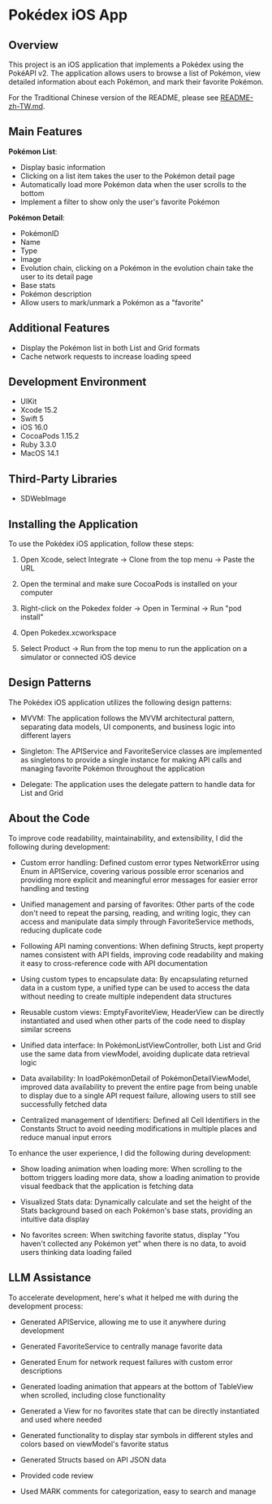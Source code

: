 # Pokédex iOS App

## Overview

This project is an iOS application that implements a Pokédex using the PokéAPI v2. The application allows users to browse a list of Pokémon, view detailed information about each Pokémon, and mark their favorite Pokémon.

For the Traditional Chinese version of the README, please see [README-zh-TW.md](README-zh-tw.md).

## Main Features

**Pokémon List**:

- Display basic information
- Clicking on a list item takes the user to the Pokémon detail page
- Automatically load more Pokémon data when the user scrolls to the bottom
- Implement a filter to show only the user's favorite Pokémon

**Pokémon Detail**:

- PokémonID
- Name
- Type
- Image
- Evolution chain, clicking on a Pokémon in the evolution chain take the user to its detail page
- Base stats
- Pokémon description
- Allow users to mark/unmark a Pokémon as a "favorite"

## Additional Features

- Display the Pokémon list in both List and Grid formats
- Cache network requests to increase loading speed

## Development Environment

- UIKit
- Xcode 15.2
- Swift 5
- iOS 16.0
- CocoaPods 1.15.2
- Ruby 3.3.0
- MacOS 14.1

## Third-Party Libraries

- SDWebImage

## Installing the Application

To use the Pokédex iOS application, follow these steps:

1. Open Xcode, select Integrate -> Clone from the top menu -> Paste the URL

2. Open the terminal and make sure CocoaPods is installed on your computer

3. Right-click on the Pokedex folder -> Open in Terminal -> Run "pod install"

4. Open Pokedex.xcworkspace 

5. Select Product -> Run from the top menu to run the application on a simulator or connected iOS device

## Design Patterns

The Pokédex iOS application utilizes the following design patterns:

- MVVM: The application follows the MVVM architectural pattern, separating data models, UI components, and business logic into different layers

- Singleton: The APIService and FavoriteService classes are implemented as singletons to provide a single instance for making API calls and managing favorite Pokémon throughout the application

- Delegate: The application uses the delegate pattern to handle data for List and Grid

## About the Code

To improve code readability, maintainability, and extensibility, I did the following during development:

- Custom error handling: Defined custom error types NetworkError using Enum in APIService, covering various possible error scenarios and providing more explicit and meaningful error messages for easier error handling and testing

- Unified management and parsing of favorites: Other parts of the code don't need to repeat the parsing, reading, and writing logic, they can access and manipulate data simply through FavoriteService methods, reducing duplicate code

- Following API naming conventions: When defining Structs, kept property names consistent with API fields, improving code readability and making it easy to cross-reference code with API documentation

- Using custom types to encapsulate data: By encapsulating returned data in a custom type, a unified type can be used to access the data without needing to create multiple independent data structures 

- Reusable custom views: EmptyFavoriteView, HeaderView can be directly instantiated and used when other parts of the code need to display similar screens

- Unified data interface: In PokémonListViewController, both List and Grid use the same data from viewModel, avoiding duplicate data retrieval logic

- Data availability: In loadPokémonDetail of PokémonDetailViewModel, improved data availability to prevent the entire page from being unable to display due to a single API request failure, allowing users to still see successfully fetched data

- Centralized management of Identifiers: Defined all Cell Identifiers in the Constants Struct to avoid needing modifications in multiple places and reduce manual input errors

To enhance the user experience, I did the following during development:

- Show loading animation when loading more: When scrolling to the bottom triggers loading more data, show a loading animation to provide visual feedback that the application is fetching data

- Visualized Stats data: Dynamically calculate and set the height of the Stats background based on each Pokémon's base stats, providing an intuitive data display

- No favorites screen: When switching favorite status, display "You haven't collected any Pokémon yet" when there is no data, to avoid users thinking data loading failed

## LLM Assistance 

To accelerate development, here's what it helped me with during the development process:

- Generated APIService, allowing me to use it anywhere during development

- Generated FavoriteService to centrally manage favorite data

- Generated Enum for network request failures with custom error descriptions

- Generated loading animation that appears at the bottom of TableView when scrolled, including close functionality

- Generated a View for no favorites state that can be directly instantiated and used where needed

- Generated functionality to display star symbols in different styles and colors based on viewModel's favorite status

- Generated Structs based on API JSON data

- Provided code review

- Used MARK comments for categorization, easy to search and manage

